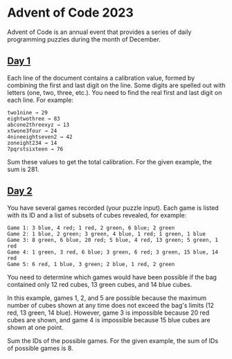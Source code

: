 # Advent of Code 2023

Advent of Code is an annual event that provides a series of daily programming puzzles during the month of December.

## [Day 1](https://adventofcode.com/2023/day/1)

Each line of the document contains a calibration value, formed by combining the first and last digit on the line. Some digits are spelled out with letters (one, two, three, etc.). You need to find the real first and last digit on each line. For example:
```
two1nine → 29
eightwothree → 83
abcone2threexyz → 13
xtwone3four → 24
4nineeightseven2 → 42
zoneight234 → 14
7pqrstsixteen → 76
```
Sum these values to get the total calibration. For the given example, the sum is 281.

## [Day 2](https://adventofcode.com/2023/day/2)

You have several games recorded (your puzzle input). Each game is listed with its ID and a list of subsets of cubes revealed, for example:
```
Game 1: 3 blue, 4 red; 1 red, 2 green, 6 blue; 2 green
Game 2: 1 blue, 2 green; 3 green, 4 blue, 1 red; 1 green, 1 blue
Game 3: 8 green, 6 blue, 20 red; 5 blue, 4 red, 13 green; 5 green, 1 red
Game 4: 1 green, 3 red, 6 blue; 3 green, 6 red; 3 green, 15 blue, 14 red
Game 5: 6 red, 1 blue, 3 green; 2 blue, 1 red, 2 green
```
You need to determine which games would have been possible if the bag contained only 12 red cubes, 13 green cubes, and 14 blue cubes.

In this example, games 1, 2, and 5 are possible because the maximum number of cubes shown at any time does not exceed the bag's limits (12 red, 13 green, 14 blue). However, game 3 is impossible because 20 red cubes are shown, and game 4 is impossible because 15 blue cubes are shown at one point.

Sum the IDs of the possible games. For the given example, the sum of IDs of possible games is 8.
